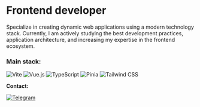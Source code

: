 # Frontend developer 

Specialize in creating dynamic web applications using a modern technology stack. Currently, I am actively studying the best development practices, application architecture, and increasing my expertise in the frontend ecosystem.


### **Main stack:** 

![Vite](https://img.shields.io/badge/Vite-646CFF?style=for-the-badge&logo=vite&logoColor=white)
![Vue.js](https://img.shields.io/badge/Vue.js-35495E?style=for-the-badge&logo=vuedotjs&logoColor=4FC08D)
![TypeScript](https://img.shields.io/badge/TypeScript-3178C6?style=for-the-badge&logo=typescript&logoColor=white)
![Pinia](https://img.shields.io/badge/Pinia-FFD02F?style=for-the-badge&logo=pinia&logoColor=000000)
![Tailwind CSS](https://img.shields.io/badge/Tailwind_CSS-06B6D4?style=for-the-badge&logo=tailwind-css&logoColor=white)

**Contact:** 

[![Telegram](https://img.shields.io/badge/Telegram-2CA5E0?style=for-the-badge&logo=telegram&logoColor=white)](https://t.me/userwithoutsoul)
